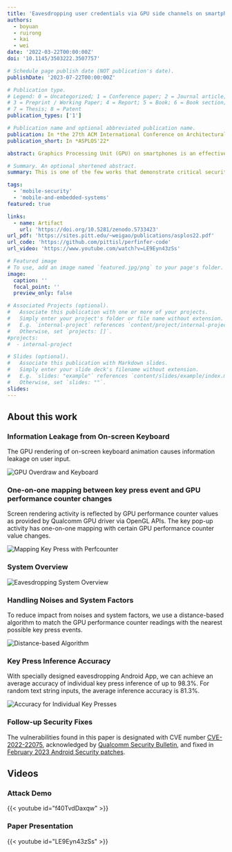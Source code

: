 ```yaml
---
title: 'Eavesdropping user credentials via GPU side channels on smartphones'
authors:
  - boyuan
  - ruirong
  - kai
  - wei
date: '2022-03-22T00:00:00Z'
doi: '10.1145/3503222.3507757'

# Schedule page publish date (NOT publication's date).
publishDate: '2023-07-22T00:00:00Z'

# Publication type.
# Legend: 0 = Uncategorized; 1 = Conference paper; 2 = Journal article;
# 3 = Preprint / Working Paper; 4 = Report; 5 = Book; 6 = Book section;
# 7 = Thesis; 8 = Patent
publication_types: ['1']

# Publication name and optional abbreviated publication name.
publication: In *the 27th ACM International Conference on Architectural Support for Programming Languages and Operating Systems*
publication_short: In *ASPLOS'22*

abstract: Graphics Processing Unit (GPU) on smartphones is an effective target for hardware attacks. In this paper, we present a new side channel attack on mobile GPUs of Android smartphones, allowing an unprivileged attacker to eavesdrop the user's credentials, such as login usernames and passwords, from their inputs through on-screen keyboard. Our attack targets on Qualcomm Adreno GPUs and investigate the amount of GPU overdraw when rendering the popups of user's key presses of inputs. Such GPU overdraw caused by each key press corresponds to unique variations of selected GPU performance counters, from which these key presses can be accurately inferred. Experiment results from practical use on multiple models of Android smartphones show that our attack can correctly infer more than 80% of user's credential inputs, but incur negligible amounts of computing overhead and network traffic on the victim device. To counter this attack, this paper suggests mitigations of access control on GPU performance counters, or applying obfuscations on the values of GPU performance counters.

# Summary. An optional shortened abstract.
summary: This is one of the few works that demonstrate critical security vulnerabilities of mainstream GPUs (QualComm Adreno GPU on Snapdragon SoCs) on smartphones, which allow an unprivileged attacker to eavesdrop the user’s sensitive credentials such as app username and password. 

tags:
  - 'mobile-security'
  - 'mobile-and-embedded-systems'
featured: true

links:
  - name: Artifact
    url: 'https://doi.org/10.5281/zenodo.5733423'
url_pdf: 'https://sites.pitt.edu/~weigao/publications/asplos22.pdf'
url_code: 'https://github.com/pittisl/perfinfer-code'
url_video: 'https://www.youtube.com/watch?v=LE9Eyn43zSs'

# Featured image
# To use, add an image named `featured.jpg/png` to your page's folder.
image:
  caption: ''
  focal_point: ''
  preview_only: false

# Associated Projects (optional).
#   Associate this publication with one or more of your projects.
#   Simply enter your project's folder or file name without extension.
#   E.g. `internal-project` references `content/project/internal-project/index.md`.
#   Otherwise, set `projects: []`.
#projects:
#  - internal-project

# Slides (optional).
#   Associate this publication with Markdown slides.
#   Simply enter your slide deck's filename without extension.
#   E.g. `slides: "example"` references `content/slides/example/index.md`.
#   Otherwise, set `slides: ""`.
slides:
---
```


## About this work

### Information Leakage from On-screen Keyboard

The GPU rendering of on-screen keyboard animation causes information leakage
on user input.

![GPU Overdraw and Keyboard](2022-mobile-gpu-eavesdropping/keyboard-gpu-overdraw.png)

### One-on-one mapping between key press event and GPU performance counter changes

Screen rendering activity is reflected by GPU performance counter values as provided
by Qualcomm GPU driver via OpenGL APIs. The key pop-up activity has one-on-one mapping
with certain GPU performance counter value changes.

![Mapping Key Press with Perfcounter](2022-mobile-gpu-eavesdropping/mobilegpu-xy-plot-match.png)

### System Overview

![Eavesdropping System Overview](2022-mobile-gpu-eavesdropping/system-overview.png)

### Handling Noises and System Factors

To reduce impact from noises and system factors, we use a distance-based
algorithm to match the GPU performance counter readings with the nearest
possible key press events.

![Distance-based Algorithm](2022-mobile-gpu-eavesdropping/mobilegpu-algorithm.png)

### Key Press Inference Accuracy

With specially designed eavesdropping Android App, we can achieve an
average accuracy of individual key press inference of up to 98.3%.
For random text string inputs, the average inference accuracy is 81.3%.

![Accuracy for Individual Key Presses](2022-mobile-gpu-eavesdropping/mobilegpu-overall-accuracy.png)

### Follow-up Security Fixes

The vulnerabilities found in this paper is designated with CVE number
[CVE-2022-22075](https://nvd.nist.gov/vuln/detail/CVE-2022-22075), acknowledged
by [Qualcomm Security Bulletin](https://docs.qualcomm.com/product/publicresources/securitybulletin/march-2023-bulletin.html),
and fixed in
[February 2023 Android Security patches](https://source.android.com/docs/security/overview/acknowledgements#feb-2023).

## Videos

### Attack Demo

{{< youtube id="f40TvdDaxqw" >}}

### Paper Presentation

{{< youtube id="LE9Eyn43zSs" >}}
